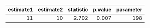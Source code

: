 | estimate1| estimate2| statistic| p.value| parameter|
|---------:|---------:|---------:|-------:|---------:|
|        11|        10|     2.702|   0.007|       198|

